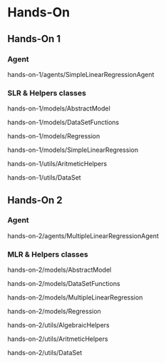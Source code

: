 # Hands-On


## Hands-On 1

### Agent

hands-on-1/agents/SimpleLinearRegressionAgent

### SLR & Helpers classes

hands-on-1/models/AbstractModel

hands-on-1/models/DataSetFunctions

hands-on-1/models/Regression

hands-on-1/models/SimpleLinearRegression

hands-on-1/utils/AritmeticHelpers

hands-on-1/utils/DataSet


## Hands-On 2

### Agent

hands-on-2/agents/MultipleLinearRegressionAgent

### MLR & Helpers classes

hands-on-2/models/AbstractModel

hands-on-2/models/DataSetFunctions

hands-on-2/models/MultipleLinearRegression

hands-on-2/models/Regression

hands-on-2/utils/AlgebraicHelpers

hands-on-2/utils/AritmeticHelpers

hands-on-2/utils/DataSet